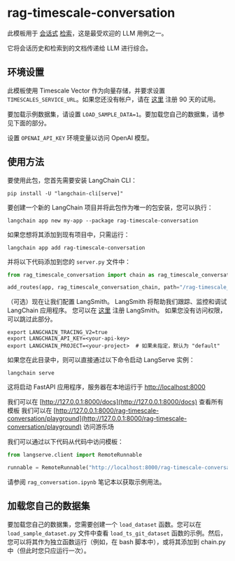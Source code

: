 # rag-timescale-conversation

此模板用于 [会话式](https://python.langchain.com/docs/expression_language/cookbook/retrieval#conversational-retrieval-chain) [检索](https://python.langchain.com/docs/use_cases/question_answering/)，这是最受欢迎的 LLM 用例之一。

它将会话历史和检索到的文档传递给 LLM 进行综合。

## 环境设置

此模板使用 Timescale Vector 作为向量存储，并要求设置 `TIMESCALES_SERVICE_URL`。如果您还没有帐户，请在 [这里](https://console.cloud.timescale.com/signup?utm_campaign=vectorlaunch&utm_source=langchain&utm_medium=referral) 注册 90 天的试用。

要加载示例数据集，请设置 `LOAD_SAMPLE_DATA=1`。要加载您自己的数据集，请参见下面的部分。

设置 `OPENAI_API_KEY` 环境变量以访问 OpenAI 模型。

## 使用方法

要使用此包，您首先需要安装 LangChain CLI：

```shell
pip install -U "langchain-cli[serve]"
```

要创建一个新的 LangChain 项目并将此包作为唯一的包安装，您可以执行：

```shell
langchain app new my-app --package rag-timescale-conversation
```

如果您想将其添加到现有项目中，只需运行：

```shell
langchain app add rag-timescale-conversation
```

并将以下代码添加到您的 `server.py` 文件中：
```python
from rag_timescale_conversation import chain as rag_timescale_conversation_chain

add_routes(app, rag_timescale_conversation_chain, path="/rag-timescale_conversation")
```

（可选）现在让我们配置 LangSmith。
LangSmith 将帮助我们跟踪、监控和调试 LangChain 应用程序。
您可以在 [这里](https://smith.langchain.com/) 注册 LangSmith。
如果您没有访问权限，可以跳过此部分。

```shell
export LANGCHAIN_TRACING_V2=true
export LANGCHAIN_API_KEY=<your-api-key>
export LANGCHAIN_PROJECT=<your-project>  # 如果未指定，默认为 "default"
```

如果您在此目录中，则可以直接通过以下命令启动 LangServe 实例：

```shell
langchain serve
```

这将启动 FastAPI 应用程序，服务器在本地运行于
[http://localhost:8000](http://localhost:8000)

我们可以在 [http://127.0.0.1:8000/docs](http://127.0.0.1:8000/docs) 查看所有模板
我们可以在 [http://127.0.0.1:8000/rag-timescale-conversation/playground](http://127.0.0.1:8000/rag-timescale-conversation/playground) 访问游乐场

我们可以通过以下代码从代码中访问模板：

```python
from langserve.client import RemoteRunnable

runnable = RemoteRunnable("http://localhost:8000/rag-timescale-conversation")
```

请参阅 `rag_conversation.ipynb` 笔记本以获取示例用法。

## 加载您自己的数据集

要加载您自己的数据集，您需要创建一个 `load_dataset` 函数。您可以在 `load_sample_dataset.py` 文件中查看 `load_ts_git_dataset` 函数的示例。然后，您可以将其作为独立函数运行（例如，在 bash 脚本中），或将其添加到 chain.py 中（但此时您只应运行一次）。